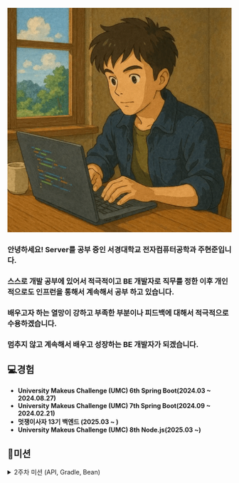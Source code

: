 ![프로필이미지](src/main/resources/static/images/github%20profile.png)

### **안녕하세요! Server를 공부 중인 서경대학교 전자컴퓨터공학과 주현준입니다.**

### 스스로 개발 공부에 있어서 적극적이고 BE 개발자로 직무를 정한 이후 개인적으로도 인프런을 통해서 계속해서 공부 하고 있습니다.

### 배우고자 하는 열망이 강하고 부족한 부분이나 피드백에 대해서 적극적으로 수용하겠습니다.

### 멈추지 않고 계속해서 배우고 성장하는 BE 개발자가 되겠습니다.

## 💻경험

- **University Makeus Challenge (UMC) 6th Spring Boot(2024.03 ~ 2024.08.27)**
- **University Makeus Challenge (UMC) 7th Spring Boot(2024.09 ~ 2024.02.21)**
- **멋쟁이사자 13기 백엔드 (2025.03 ~ )**
- **University Makeus Challenge (UMC) 8th Node.js(2025.03 ~)**

## 📝미션

<details>
  <summary>2주차 미션 (API, Gradle, Bean)</summary>

  <br/>

  <details>
    <summary>📡 API</summary>
    
    API (API, Application Programming Interface)는 둘 이상의 컴퓨터 프로그램이 서로 통신하는 방법이자 컴퓨터 사이에 있는 중계 계층을 의미합니다.
  
API라는 건 "식당 메뉴판"이라고 생각하면 된다.

메뉴판 보고 거기에 적힌 메뉴들을 정확히 주문한다. 즉, "식당의 메뉴판"이 곧 API이다.

=> 식당 주인과 음식을 주고 받기 위한 방법이라고 생각하면 된다.

## 웹서비스에서의 API

- 사용자가 서버랑 데이터를 주고 받는 정확한 방법
- 서비스를 하기 위해 만들어 놓은 메뉴판

## API가 가져야할 내용
**GET /users/articles/{artileId}**
- 위 처럼 { }(중괄호)로 감싸는 부분은 path variable을 의미

## REST API
### API Endpoint

REST API에서 API Endpoint는 해당 API를 호출하기 위한 HTTP 메소드, 그리고 URL을 포함합니다.

클라이언트 애플리케이션이 API에 요청을 보내는 특정 URL 주소를 의미합니다.

### HTTP 메소드

HTTP 메소드는 클라이언트와 서버 간 요청과 응답을 전송하는 방식을 정의한 것입니다.

HTTP 메소드는 REST 방식으로 통신 할 때 필요한 작업을 표시하는 방법으로

여러 가지가 있지만 아래의 5가지만 소개를 하겠습니다.

그리고 아래의 5개 메소드는 CRUD(생성, 조회, 갱신, 삭제) 4가지에 대응이 됩니다.

1. GET : 조회
2. POST : 생성
3. PUT : 갱신(전체)
4. PATCH : 갱신(일부)
5. DELETE : 삭제

위의 5개 메소드 중 **POST**는 **새로운 자원의 생성**도 있지만,
클라이언트가 **특정 정보를 서버로 넘기고 그에 대한 처리를 요청 하는 것**을
전부 POST로 처리 가능합니다.

### RESTful API Endpoint의 설계

이제 RESTful한 API의 설계를 위한 규칙을 알아봅시다.

RESTful한 API의 Endpoint는 **아래의 규칙**에 따라 설계가 가능합니다.

1. URI에 **동사가 포함이 되어선 안된다.**
2. URI에서 **단어의 구분이 필요한 경우 -(하이픈)을 이용**한다.
3. **자원**은 기본적으로 **복수형으로 표현**한다.
4. 단 하나의 자원을 **명시적으로 표현**을 하기 위해서는 **/users/id와 같이 식별 값을 추가로 사용**한다.
5. **자원 간 연관 관계가 있을 경우 이를 URI에 표현한다.**

## 인터페이스
인터페이스(interface)는 서로 다른 두 개의 시스템, 장치 사이에서 정보나 신호를 주고받는 경우의 접점이나 경계면입니다. 이를 통해 해당 컴퓨터의 내부서버가 어떻게 구현되어있는지는 상관없이 인터페이스를 통해 통신 등이 가능합니다.

ex) 삼성 갤럭시 UI
이러한 핸드폰의 화면을 기반으로 사용자는 휴대폰과의 상호작용을 할 수 있습니다. 앱을 실행하거나 등을 할 수 있는 것이죠.
ex) 네이버 웹툰
저희는 네이버의 웹툰의 서버가 어떻게 되어있는지. 데이터베이스가 어떻게 되어있는지 알지못합니다. 그러나 이러한 인터페이스를 기반으로 웹툰의 서비스를 즐길 수 있습니다


  </details>

  <details>
    <summary>🛠️ Gradle</summary>
    
### Gradle이 뭐야?
    
Gradle은 쉽게 말하면 **자동으로 프로젝트를 구성하고 실행해주는 도우미**야.
복잡한 컴파일, 라이브러리 설치, 테스트, 배포 등을 build.gradle이라는 파일 하나로 다 처리해줌.
```
plugins {
    id 'java'
}

repositories {
    mavenCentral()
}

dependencies {
    implementation 'org.springframework.boot:spring-boot-starter-web'
    testImplementation 'junit:junit:4.13.2'
}
```
이게 build.gradle 파일의 예야. 여기서:

- plugins: 사용할 기능 선언 (java, spring-boot 등)

- repositories: 라이브러리 받을 저장소 지정 (mavenCentral이 대표적)

- dependencies: 사용할 라이브러리 추가 (spring, junit 등)

### 💡 Gradle이 하는 일
**기능	설명**

🔨 빌드	소스 코드 → 실행 가능한 .jar 또는 .class로 변환

📦 의존성 관리	필요한 라이브러리를 자동 다운로드 (Maven처럼)

🔍 테스트 실행	JUnit, Mockito 등 테스트 프레임워크 실행

🚀 배포	jar 파일을 서버에 배포하거나, Docker 이미지 생성 가능

  </details>

  <details>
    <summary>🌱 Bean</summary>

    - Bean이란 무엇인가?
    - 싱글톤이란?
    - Bean 등록방법
    - Bean 사용법

## Bean이란?
**Spring Contrainer가 관리하는 객체**
- new 키워드를 사용하지 않음
- Spring Container에 등록됨 -> 객체를 한 곳에서 관리하므로 유지보수가 쉬움
- 동일한 객체를 재사용할 수 있음(싱글톤)

## 싱글톤이란?
**프로그램에서 단 하나의 인스턴스만 존재하도록 보장하는 패턴이야.**

즉, 클래스를 여러 번 new 해도 항상 똑같은 객체 하나만 사용하게 만드는 방식이다.

### 🔧 왜 쓰는 걸까?
- 공통으로 사용하는 자원 관리
예: DB 연결, 설정 정보, 로그 시스템 등은 하나만 있어도 충분하다.

- 메모리 절약
같은 객체 여러 개 만들 필요 없으므로 하나만 만들어서 재사용!

- 일관성 유지
동일한 데이터를 공유하고 싶을 때 유리하다

🎯 스프링에서의 싱글톤
**스프링의 기본 @Service, @Component, @Repository, @Controller 전부 기본이 싱글톤 범위(scope)야. 그리고 자동으로 Bean 등록 방법이기도 하다.**

즉, 이렇게만 해도 자동으로 싱글톤이 적용돼:
```java
@Component
public class MyService {
    
}
```
### ⚠️ 주의할 점
상태(state)를 공유하면 안 된다.
- 싱글톤이 하나만 존재하니까, 필드에 값을 저장하면 여러 요청에서 꼬일 수 있다 → 그래서 싱글톤 빈은 **stateless(무상태)**하게 설계해야 한다.

## Bean 등록방법
### 수동등록
- 설정 파일에서 Bean 등록
- @Configuaration + @Bean 사용
- 외부 라이브러리도 등록 가능
- 유지보수가 어려움

### 자동등록
- 특정 어노테이션이 붙은 클래스는 자동으로 Bean에 등록됨
- @Component, @Service, @Repository, @RestController등
- @Entity는 아님. JPA의 기능이라, 스프링이 관리하지 않고,Hibernate가 EntityManager를 통해 관리해. 단지 엔티티라는걸 알려주는 어노테이션임. Repository를 Bean으로 등록하고 그걸 통해 Entity를 조회하고 저장하는거임.
- 코드가 간결해지고, 유지보수가 쉬움
- 외부 라이브러리는 자동 등록 불가

## Bean 사용 방법
**Spring Container에 등록된 Bean은 @Autowired를 사용하여 자동으로 객체에 주입됨**
즉, 사용자가 new 키워드를 사용할 필요 없이 Spring이 알아서 필요한 객체를 넣어줌.

### 생성자 주입이란?
스프링에서 의존성을 주입할 때, 생성자를 통해 필요한 Bean을 전달받는 방식이다.
가장 권장되는 방식임. (불변성 유지, 테스트 쉬움, 순환참조 방지 등 장점 많음)

```java
@Component
public class MyBean {
    public void doSomething() {
        System.out.println("Bean 동작 중!");
    }
}
```

```java
@Service
public class MyService {

    private final MyBean myBean;

    @Autowired
    public MyService(MyBean myBean) {
        this.myBean = myBean;
    }

    public void run() {
        myBean.doSomething();
    }
}
```
생성자에 MyBean을 파라미터로 받고 필드에 저장
🔹 @Autowired는 생략 가능 (스프링 4.3 이후, 생성자가 1개면 자동 주입됨)

## 팁
@RequiredArgsConstructor (Lombok) 사용하면 생성자 자동 생성 가능
```java
@Service
@RequiredArgsConstructor
public class MyService {
    private final MyBean myBean;
}
```


  </details>

</details>
